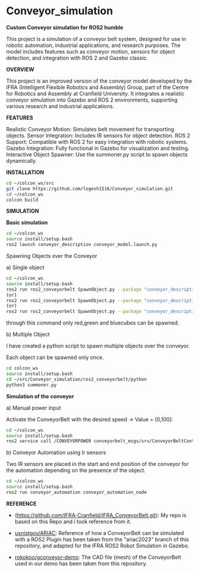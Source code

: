 # Conveyor_simulation
**Custom Conveyor simulation for ROS2 humble**

This project is a simulation of a conveyor belt system, designed for use in robotic automation, industrial applications, and research purposes. The model includes features such as conveyor motion, sensors for object detection, and integration with ROS 2 and Gazebo classic.

**OVERVIEW**

This project is an improved version of the conveyor model developed by the IFRA (Intelligent Flexible Robotics and Assembly) Group, part of the Centre for Robotics and Assembly at Cranfield University. It integrates a realistic conveyor simulation into Gazebo and ROS 2 environments, supporting various research and industrial applications.

**FEATURES**

Realistic Conveyor Motion: Simulates belt movement for transporting objects.
Sensor Integration: Includes IR sensors for object detection.
ROS 2 Support: Compatible with ROS 2 for easy integration with robotic systems.
Gazebo Integration: Fully functional in Gazebo for visualization and testing.
Interactive Object Spawner: Use the summoner.py script to spawn objects dynamically.

**INSTALLATION**
```sh
cd ~/colcon_ws/src
git clone https://github.com/logesh1516/Conveyor_simulation.git
cd ~/colcon_ws
colcon build
```
**SIMULATION**

**Basic simulation**

```sh
cd ~/colcon_ws
source install/setup.bash
ros2 launch conveyor_description conveyor_model.launch.py 
```
Spawning Objects over the Conveyor

a) Single object

```sh
cd ~/colcon_ws
source install/setup.bash
ros2 run ros2_conveyorbelt SpawnObject.py --package "conveyor_description" --urdf "redcube.urdf" --name "redcube" --x -0.2 --y 0 --z 1
(or)
ros2 run ros2_conveyorbelt SpawnObject.py --package "conveyor_description" --urdf "bluecube.urdf" --name "bluecube" --x -0.2 --y 0 --z 1
(or)
ros2 run ros2_conveyorbelt SpawnObject.py --package "conveyor_description" --urdf "greencube.urdf" --name "greencube" --x -0.2 --y 0 --z 1
```
through this command only red,green and bluecubes can be spawned.

b) Multiple Object

I have created a python script to spawn multiple objects over the conveyor.

Each object can be spawned only once.

```sh
cd colcon_ws
source install/setup.bash
cd ~/src/Conveyor_simulation/ros2_conveyorbelt/python
python3 summoner.py
```
**Simulation of the conveyor**

a) Manual power input

Activate the ConveyorBelt with the desired speed -> Value = (0,100]:

```sh
cd ~/colcon_ws
source install/setup.bash
ros2 service call /CONVEYORPOWER conveyorbelt_msgs/srv/ConveyorBeltControl "{power: --}"

```
b) Conveyor Automation using Ir sensors

Two IR sensors are placed in the start and end position of the conveyor for the automation depending on the presence of the object.

```sh
cd ~/colcon_ws
source install/setup.bash
ros2 run conveyor_automation conveyor_automation_node
```

**REFERENCE**

- (https://github.com/IFRA-Cranfield/IFRA_ConveyorBelt.git): My repo is based on this Repo and i took reference from it.

  
- [usnistgov/ARIAC](https://github.com/usnistgov/ARIAC): Reference of how a ConveyorBelt can be simulated with a ROS2 Plugin has been taken from the "ariac2023" branch of this repository, and adapted for the IFRA ROS2 Robot Simulation in Gazebo.


- [rokokoo/gconveyor-demo](https://github.com/rokokoo/conveyor_demo): The CAD file (mesh) of the ConveyorBelt used in our demo has been taken from this repository.



